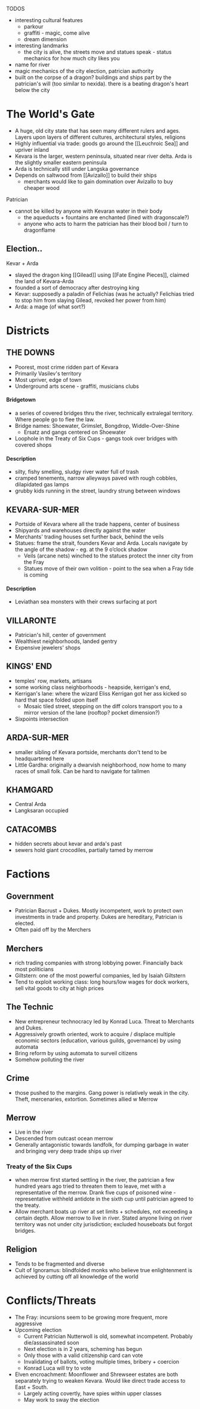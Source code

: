TODOS
- interesting cultural features
	- parkour
	- graffiti - magic, come alive
	- dream dimension
- interesting landmarks
	- the city is alive, the streets move and statues speak - status mechanics for how much city likes you
- name for river
- magic mechanics of the city election, patrician authority
- built on the corpse of a dragon? buildings and ships part by the patrician's will (too similar to nexida). there is a beating dragon's heart below the city
# The World's Gate

- A huge, old city state that has seen many different rulers and ages. Layers upon layers of different cultures, architectural styles, religions
- Highly influential via trade: goods go around the [[Leuchroic Sea]] and upriver inland
- Kevara is the larger, western peninsula, situated near river delta. Arda is the slightly smaller eastern peninsula
- Arda is technically still under Langska governance
- Depends on saltwood from [[Avizallo]] to build their ships
	- merchants would like to gain domination over Avizallo to buy cheaper wood

Patrician
- cannot be killed by anyone with Kevaran water in their body
	- the aqueducts + fountains are enchanted (lined with dragonscale?)
	- anyone who acts to harm the patrician has their blood boil / turn to dragonflame

Election..
- 

Kevar + Arda
- slayed the dragon king [[Gilead]] using [[Fate Engine Pieces]], claimed the land of Kevara-Arda
- founded a sort of democracy after destroying king
- Kevar: supposedly a paladin of Felichias (was he actually? Felichias tried to stop him from slaying Gilead, revoked her power from him)
- Arda: a mage (of what sort?)

# Districts
## THE DOWNS 
- Poorest, most crime ridden part of Kevara
- Primarily Vasilev's territory
- Most upriver, edge of town
- Underground arts scene - graffiti, musicians clubs
#### Bridgetown
- a series of covered bridges thru the river, technically extralegal territory. Where people go to flee the law.
- Bridge names: Shoewater, Grimslet, Bongdrop, Widdle-Over-Shine
	- Ersatz and gangs centered on Shoewater
- Loophole in the Treaty of Six Cups - gangs took over bridges with covered shops
#### Description
- silty, fishy smelling, sludgy river water full of trash
- cramped tenements, narrow alleyways paved with rough cobbles, dilapidated gas lamps
- grubby kids running in the street, laundry strung between windows
## KEVARA-SUR-MER
- Portside of Kevara where all the trade happens, center of business
- Shipyards and warehouses directly against the water
- Merchants' trading houses set further back, behind the veils
- Statues: frame the strait, founders Kevar and Arda. Locals navigate by the angle of the shadow - eg. at the 9 o’clock shadow
	- Veils (arcane nets) winched to the statues protect the inner city from the Fray
	- Statues move of their own volition - point to the sea when a Fray tide is coming
#### Description
- Leviathan sea monsters with their crews surfacing at port
## VILLARONTE
- Patrician's hill, center of government
- Wealthiest neighborhoods, landed gentry
- Expensive jewelers' shops
## KINGS' END
- temples' row, markets, artisans
- some working class neighborhoods - heapside, kerrigan's end, 
- Kerrigan's lane: where the wizard Eliss Kerrigan got her ass kicked so hard that space folded upon itself
	- Mosaic tiled street, stepping on the diff colors transport you to a mirror version of the lane (rooftop? pocket dimension?)
- Sixpoints intersection
## ARDA-SUR-MER
- smaller sibling of Kevara portside, merchants don't tend to be headquartered here
- Little Gardha: originally a dwarvish neighborhood, now home to many races of small folk. Can be hard to navigate for tallmen
## KHAMGARD
- Central Arda
- Langksaran occupied
## CATACOMBS
-  hidden secrets about kevar and arda's past
- sewers hold giant crocodiles, partially tamed by merrow

# Factions

## Government
- Patrician Bacrust + Dukes. Mostly incompetent, work to protect own investments in trade and property. Dukes are hereditary, Patrician is elected.
- Often paid off by the Merchers
## Merchers
- rich trading companies with strong lobbying power. Financially back most politicians
- Giltstern: one of the most powerful companies, led by Isaiah Giltstern
- Tend to exploit working class: long hours/low wages for dock workers, sell vital goods to city at high prices
## The Technic
- New entrepreneur technocracy led by Konrad Luca. Threat to Merchants and Dukes.
- Aggressively growth oriented, work to acquire / displace multiple economic sectors (education, various guilds, governance) by using automata
- Bring reform by using automata to surveil citizens
- Somehow polluting the river
## Crime
- those pushed to the margins. Gang power is relatively weak in the city. Theft, mercenaries, extortion. Sometimes allied w Merrow
## Merrow
- Live in the river
- Descended from outcast ocean merrow
- Generally antagonistic towards landfolk, for dumping garbage in water and bringing very deep trade ships up river
### Treaty of the Six Cups
- when merrow first started settling in the river, the patrician a few hundred years ago tried to threaten them to leave, met with a representative of the merrow. Drank five cups of poisoned wine - representative withheld antidote in the sixth cup until patrician agreed to the treaty. 
- Allow merchant boats up river at set limits + schedules, not exceeding a certain depth. Allow merrow to live in river. Stated anyone living on river territory was not under city jurisdiction; excluded houseboats but forgot bridges.
## Religion
- Tends to be fragmented and diverse
- Cult of Ignoramus: blindfolded monks who believe true enlightenment is achieved by cutting off all knowledge of the world

# Conflicts/Threats
- The Fray: incursions seem to be growing more frequent, more aggressive
- Upcoming election
    - Current Patrician Nutterwoll is old, somewhat incompetent. Probably die/assassinated soon
    - Next election is in 2 years, scheming has begun
    - Only those with a valid citizenship card can vote
    - Invalidating of ballots, voting multiple times, bribery + coercion
    - Konrad Luca will try to vote
- Elven encroachment: Moonflower and Shrewseer estates are both separately trying to weaken Kevara. Would like direct trade access to East + South.
    - Largely acting covertly, have spies within upper classes
    - May work to sway the election
